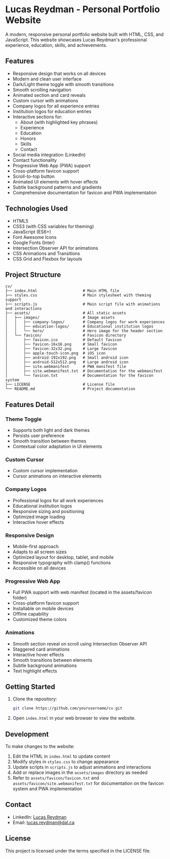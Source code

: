 # Lucas Reydman - Personal Portfolio Website

A modern, responsive personal portfolio website built with HTML, CSS, and JavaScript. This website showcases Lucas Reydman's professional experience, education, skills, and achievements.

## Features

- Responsive design that works on all devices
- Modern and clean user interface
- Dark/Light theme toggle with smooth transitions
- Smooth scrolling navigation
- Animated section and card reveals
- Custom cursor with animations
- Company logos for all experience entries
- Institution logos for education entries
- Interactive sections for:
  - About (with highlighted key phrases)
  - Experience
  - Education
  - Honors
  - Skills
  - Contact
- Social media integration (LinkedIn)
- Contact functionality
- Progressive Web App (PWA) support
- Cross-platform favicon support
- Scroll-to-top button
- Animated UI elements with hover effects
- Subtle background patterns and gradients
- Comprehensive documentation for favicon and PWA implementation

## Technologies Used

- HTML5
- CSS3 (with CSS variables for theming)
- JavaScript (ES6+)
- Font Awesome Icons
- Google Fonts (Inter)
- Intersection Observer API for animations
- CSS Animations and Transitions
- CSS Grid and Flexbox for layouts

## Project Structure

```
cv/
├── index.html                    # Main HTML file
├── styles.css                    # Main stylesheet with theming support
├── scripts.js                    # Main script file with animations and interactions
├── assets/                       # All static assets
│   ├── images/                   # Image assets
│   │   ├── company-logos/        # Company logos for work experiences
│   │   ├── education-logos/      # Educational institution logos
│   │   └── hero/                 # Hero image for the header section
│   └── favicon/                  # Favicon directory
│       ├── favicon.ico           # Default favicon
│       ├── favicon-16x16.png     # Small favicon
│       ├── favicon-32x32.png     # Large favicon
│       ├── apple-touch-icon.png  # iOS icon
│       ├── android-192x192.png   # Small android icon
│       ├── android-512x512.png   # Large android icon
│       ├── site.webmanifest      # PWA manifest file
│       ├── site.webmanifest.txt  # Documentation for the webmanifest
│       └── favicon.txt           # Documentation for the favicon system
├── LICENSE                       # License file
└── README.md                     # Project documentation
```

## Features Detail

### Theme Toggle
- Supports both light and dark themes
- Persists user preference
- Smooth transition between themes
- Contextual color adaptation in UI elements

### Custom Cursor
- Custom cursor implementation
- Cursor animations on interactive elements

### Company Logos
- Professional logos for all work experiences
- Educational institution logos
- Responsive sizing and positioning
- Optimized image loading
- Interactive hover effects

### Responsive Design
- Mobile-first approach
- Adapts to all screen sizes
- Optimized layout for desktop, tablet, and mobile
- Responsive typography with clamp() functions
- Accessible on all devices

### Progressive Web App
- Full PWA support with web manifest (located in the assets/favicon folder)
- Cross-platform favicon support
- Installable on mobile devices
- Offline capability
- Customized theme colors

### Animations
- Smooth section reveal on scroll using Intersection Observer API
- Staggered card animations
- Interactive hover effects
- Smooth transitions between elements
- Subtle background animations
- Text highlight effects

## Getting Started

1. Clone the repository:
   ```bash
   git clone https://github.com/yourusername/cv.git
   ```

2. Open `index.html` in your web browser to view the website.

## Development

To make changes to the website:

1. Edit the HTML in `index.html` to update content
2. Modify styles in `styles.css` to change appearance
3. Update scripts in `scripts.js` to adjust animations and interactions
4. Add or replace images in the `assets/images` directory as needed
5. Refer to `assets/favicon/favicon.txt` and `assets/favicon/site.webmanifest.txt` for documentation on the favicon system and PWA implementation

## Contact

- LinkedIn: [Lucas Reydman](https://www.linkedin.com/in/lucasreydman)
- Email: lucas.reydman@dal.ca

## License

This project is licensed under the terms specified in the LICENSE file.

